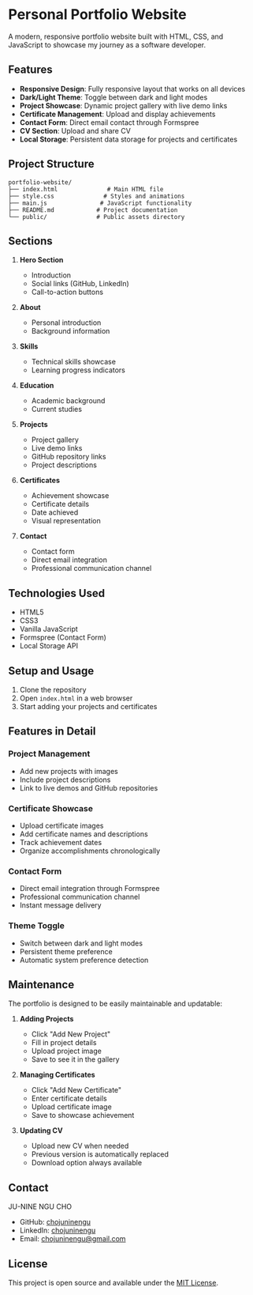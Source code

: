 # Personal Portfolio Website

A modern, responsive portfolio website built with HTML, CSS, and JavaScript to showcase my journey as a software developer.

## Features

- **Responsive Design**: Fully responsive layout that works on all devices
- **Dark/Light Theme**: Toggle between dark and light modes
- **Project Showcase**: Dynamic project gallery with live demo links
- **Certificate Management**: Upload and display achievements
- **Contact Form**: Direct email contact through Formspree
- **CV Section**: Upload and share CV
- **Local Storage**: Persistent data storage for projects and certificates

## Project Structure

```
portfolio-website/
├── index.html              # Main HTML file
├── style.css              # Styles and animations
├── main.js               # JavaScript functionality
├── README.md            # Project documentation
└── public/              # Public assets directory
```

## Sections

1. **Hero Section**
   - Introduction
   - Social links (GitHub, LinkedIn)
   - Call-to-action buttons

2. **About**
   - Personal introduction
   - Background information

3. **Skills**
   - Technical skills showcase
   - Learning progress indicators

4. **Education**
   - Academic background
   - Current studies

5. **Projects**
   - Project gallery
   - Live demo links
   - GitHub repository links
   - Project descriptions

6. **Certificates**
   - Achievement showcase
   - Certificate details
   - Date achieved
   - Visual representation

7. **Contact**
   - Contact form
   - Direct email integration
   - Professional communication channel

## Technologies Used

- HTML5
- CSS3
- Vanilla JavaScript
- Formspree (Contact Form)
- Local Storage API

## Setup and Usage

1. Clone the repository
2. Open `index.html` in a web browser
3. Start adding your projects and certificates

## Features in Detail

### Project Management
- Add new projects with images
- Include project descriptions
- Link to live demos and GitHub repositories

### Certificate Showcase
- Upload certificate images
- Add certificate names and descriptions
- Track achievement dates
- Organize accomplishments chronologically

### Contact Form
- Direct email integration through Formspree
- Professional communication channel
- Instant message delivery

### Theme Toggle
- Switch between dark and light modes
- Persistent theme preference
- Automatic system preference detection

## Maintenance

The portfolio is designed to be easily maintainable and updatable:

1. **Adding Projects**
   - Click "Add New Project"
   - Fill in project details
   - Upload project image
   - Save to see it in the gallery

2. **Managing Certificates**
   - Click "Add New Certificate"
   - Enter certificate details
   - Upload certificate image
   - Save to showcase achievement

3. **Updating CV**
   - Upload new CV when needed
   - Previous version is automatically replaced
   - Download option always available

## Contact

JU-NINE NGU CHO
- GitHub: [chojuninengu](https://github.com/chojuninengu)
- LinkedIn: [chojuninengu](https://www.linkedin.com/in/chojuninengu)
- Email: chojuninengu@gmail.com

## License

This project is open source and available under the [MIT License](LICENSE).